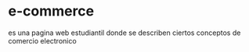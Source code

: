 # e-commerce
es una pagina web estudiantil donde se describen ciertos conceptos de comercio electronico
